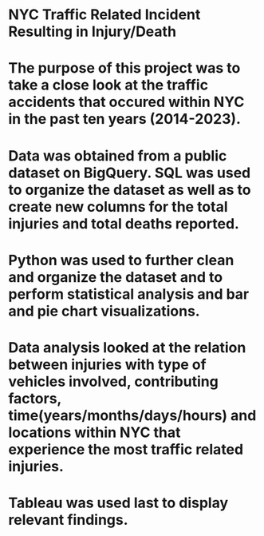 # NYC Traffic Related Incident Resulting in Injury/Death

# The purpose of this project was to take a close look at the traffic accidents that occured within NYC in the past ten years (2014-2023).
# Data was obtained from a public dataset on BigQuery. SQL was used to organize the dataset as well as to create new columns for the total injuries and total deaths reported. 
# Python was used to further clean and organize the dataset and to perform statistical analysis and bar and pie chart visualizations. 
# Data analysis looked at the relation between injuries with type of vehicles involved, contributing factors, time(years/months/days/hours) and locations within NYC that experience the most traffic related injuries. 
# Tableau was used last to display relevant findings.  
